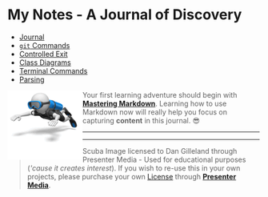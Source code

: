 # My Notes - A Journal of Discovery

- [Journal](./Journal.md)
- [`git` Commands](./git-commands.md)
- [Controlled Exit](./ControlledExit.md)
- [Class Diagrams](./ClassDiagrams.md)
- [Terminal Commands](./dos-commands.md)
- [Parsing](./Parsing.md)

![Scuba](./images/stick_figure_scuba.gif)

> Your first learning adventure should begin with [**Mastering Markdown**](https://guides.github.com/features/mastering-markdown/). Learning how to use Markdown now will really help you focus on capturing **content** in this journal. :sunglasses:

----

<!-- Custom Styling - Modify for Fun and Learning - No Warranties Implied -->
<style type="text/css">
img:first-child {
    float: left;
    width: auto;
}
</style>

----

> Scuba Image licensed to Dan Gilleland through Presenter Media - Used for educational purposes (*'cause it creates interest*). If you wish to re-use this in your own projects, please purchase your own [License](https://www.presentermedia.com/eula.html) through [**Presenter Media**](https://www.presentermedia.com/).
